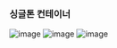 ### 싱글톤 컨테이너

![image](https://user-images.githubusercontent.com/40969203/104082625-216a4600-527b-11eb-8572-dfc3e9bf1ed2.png)
![image](https://user-images.githubusercontent.com/40969203/104082628-25966380-527b-11eb-849a-8fd57511cfb6.png)
![image](https://user-images.githubusercontent.com/40969203/104082632-2af3ae00-527b-11eb-878c-04a3ff9e8181.png)
